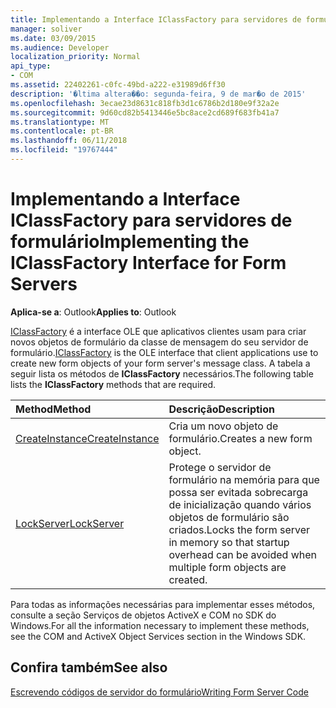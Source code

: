 ```yaml
---
title: Implementando a Interface IClassFactory para servidores de formulário
manager: soliver
ms.date: 03/09/2015
ms.audience: Developer
localization_priority: Normal
api_type:
- COM
ms.assetid: 22402261-c0fc-49bd-a222-e31989d6ff30
description: '�ltima altera��o: segunda-feira, 9 de mar�o de 2015'
ms.openlocfilehash: 3ecae23d8631c818fb3d1c6786b2d180e9f32a2e
ms.sourcegitcommit: 9d60cd82b5413446e5bc8ace2cd689f683fb41a7
ms.translationtype: MT
ms.contentlocale: pt-BR
ms.lasthandoff: 06/11/2018
ms.locfileid: "19767444"
---
```

# <a name="implementing-the-iclassfactory-interface-for-form-servers"></a><span data-ttu-id="b4a46-103">Implementando a Interface IClassFactory para servidores de formulário</span><span class="sxs-lookup"><span data-stu-id="b4a46-103">Implementing the IClassFactory Interface for Form Servers</span></span>

  
  
<span data-ttu-id="b4a46-104">**Aplica-se a**: Outlook</span><span class="sxs-lookup"><span data-stu-id="b4a46-104">**Applies to**: Outlook</span></span> 
  
<span data-ttu-id="b4a46-105">[IClassFactory](http://msdn.microsoft.com/en-us/library/ms694364%28VS.85%29.aspx) é a interface OLE que aplicativos clientes usam para criar novos objetos de formulário da classe de mensagem do seu servidor de formulário.</span><span class="sxs-lookup"><span data-stu-id="b4a46-105">[IClassFactory](http://msdn.microsoft.com/en-us/library/ms694364%28VS.85%29.aspx) is the OLE interface that client applications use to create new form objects of your form server's message class.</span></span> <span data-ttu-id="b4a46-106">A tabela a seguir lista os métodos de **IClassFactory** necessários.</span><span class="sxs-lookup"><span data-stu-id="b4a46-106">The following table lists the **IClassFactory** methods that are required.</span></span> 
  
|<span data-ttu-id="b4a46-107">**Method**</span><span class="sxs-lookup"><span data-stu-id="b4a46-107">**Method**</span></span>|<span data-ttu-id="b4a46-108">**Descrição**</span><span class="sxs-lookup"><span data-stu-id="b4a46-108">**Description**</span></span>|
|:-----|:-----|
|[<span data-ttu-id="b4a46-109">CreateInstance</span><span class="sxs-lookup"><span data-stu-id="b4a46-109">CreateInstance</span></span>](http://msdn.microsoft.com/en-us/library/ms682215%28v=VS.85%29.aspx) <br/> |<span data-ttu-id="b4a46-110">Cria um novo objeto de formulário.</span><span class="sxs-lookup"><span data-stu-id="b4a46-110">Creates a new form object.</span></span>  <br/> |
|[<span data-ttu-id="b4a46-111">LockServer</span><span class="sxs-lookup"><span data-stu-id="b4a46-111">LockServer</span></span>](http://msdn.microsoft.com/en-us/library/ms682332%28v=VS.85%29.aspx) <br/> |<span data-ttu-id="b4a46-112">Protege o servidor de formulário na memória para que possa ser evitada sobrecarga de inicialização quando vários objetos de formulário são criados.</span><span class="sxs-lookup"><span data-stu-id="b4a46-112">Locks the form server in memory so that startup overhead can be avoided when multiple form objects are created.</span></span>  <br/> |
   
<span data-ttu-id="b4a46-113">Para todas as informações necessárias para implementar esses métodos, consulte a seção Serviços de objetos ActiveX e COM no SDK do Windows.</span><span class="sxs-lookup"><span data-stu-id="b4a46-113">For all the information necessary to implement these methods, see the COM and ActiveX Object Services section in the Windows SDK.</span></span>
  
## <a name="see-also"></a><span data-ttu-id="b4a46-114">Confira também</span><span class="sxs-lookup"><span data-stu-id="b4a46-114">See also</span></span>



[<span data-ttu-id="b4a46-115">Escrevendo códigos de servidor do formulário</span><span class="sxs-lookup"><span data-stu-id="b4a46-115">Writing Form Server Code</span></span>](writing-form-server-code.md)

